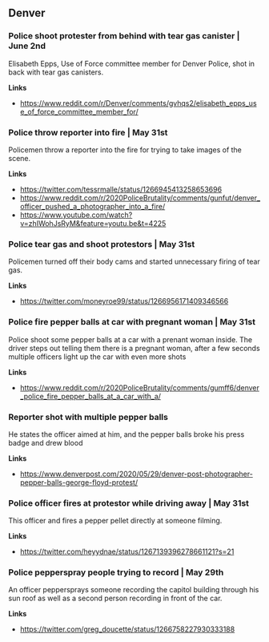 ## Denver

### Police shoot protester from behind with tear gas canister | June 2nd

Elisabeth Epps, Use of Force committee member for Denver Police, shot in back with tear gas canisters.

**Links**

* https://www.reddit.com/r/Denver/comments/gvhqs2/elisabeth_epps_use_of_force_committee_member_for/

### Police throw reporter into fire | May 31st

Policemen throw a reporter into the fire for trying to take images of the scene.

**Links**

* https://twitter.com/tessrmalle/status/1266945413258653696
* https://www.reddit.com/r/2020PoliceBrutality/comments/gunfut/denver_officer_pushed_a_photographer_into_a_fire/
* https://www.youtube.com/watch?v=zhIWohJsRyM&feature=youtu.be&t=4225

### Police tear gas and shoot protestors | May 31st

Policemen turned off their body cams and started unnecessary firing of tear gas.

**Links**

* https://twitter.com/moneyroe99/status/1266956171409346566


### Police fire pepper balls at car with pregnant woman | May 31st

Police shoot some pepper balls at a car with a prenant woman inside. The driver steps out telling them there is a pregnant woman, after a few seconds multiple officers light up the car with even more shots

**Links**

* https://www.reddit.com/r/2020PoliceBrutality/comments/gumff6/denver_police_fire_pepper_balls_at_a_car_with_a/

### Reporter shot with multiple pepper balls

He states the officer aimed at him, and the pepper balls broke his press badge and drew blood

**Links**

* https://www.denverpost.com/2020/05/29/denver-post-photographer-pepper-balls-george-floyd-protest/

### Police officer fires at protestor while driving away | May 31st

This officer and fires a pepper pellet directly at someone filming.

**Links**

* https://twitter.com/heyydnae/status/1267139396278661121?s=21

### Police pepperspray people trying to record | May 29th

An officer peppersprays someone recording the capitol building through his sun roof as well as a second person recording in front of the car.

**Links**

* https://twitter.com/greg_doucette/status/1266758227930333188
